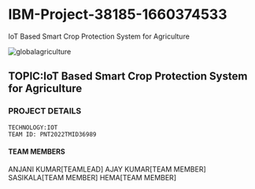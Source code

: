# IBM-Project-38185-1660374533
IoT Based Smart Crop Protection System for Agriculture
 
 ![globalagriculture](https://user-images.githubusercontent.com/113893463/201520609-f3d2e4ae-2bed-4918-aae2-f6edccf59928.jpg)


## TOPIC:IoT Based Smart Crop Protection System for Agriculture


### PROJECT DETAILS
    TECHNOLOGY:IOT
    TEAM ID: PNT2022TMID36989
    
    
#### TEAM MEMBERS
   ANJANI KUMAR[TEAMLEAD]
   AJAY KUMAR[TEAM MEMBER]
   SASIKALA[TEAM MEMBER]
   HEMA[TEAM MEMBER]
